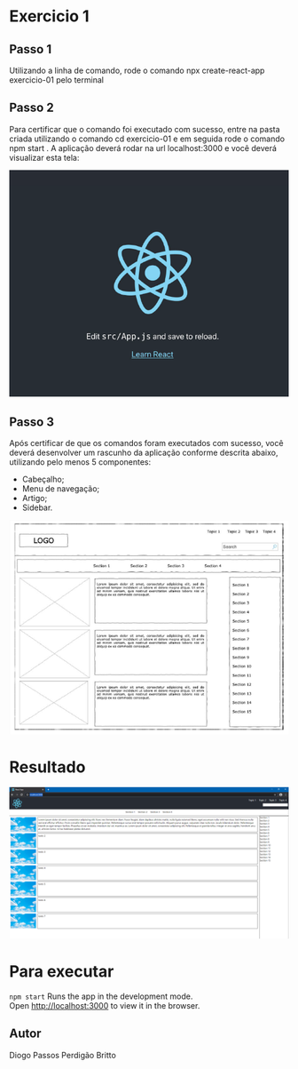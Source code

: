 # Exercicio 1
## Passo 1
Utilizando a linha de comando, rode o comando npx create-react-app exercicio-01 pelo terminal

## Passo 2
Para certificar que o comando foi executado com sucesso, entre na pasta criada utilizando o comando
cd exercicio-01 e em seguida rode o comando npm start . A aplicação deverá rodar na url localhost:3000
e você deverá visualizar esta tela:

![React](./doc/react.png)

## Passo 3
Após certificar de que os comandos foram executados com sucesso, você deverá desenvolver um
rascunho da aplicação conforme descrita abaixo, utilizando pelo menos 5 componentes:
* Cabeçalho;
* Menu de navegação;
* Artigo;
* Sidebar.

![Template](./doc/template.png)

# Resultado

![Template](./doc/print.png)

# Para executar

`npm start`
Runs the app in the development mode.<br />
Open [http://localhost:3000](http://localhost:3000) to view it in the browser.

## Autor
Diogo Passos Perdigão Britto
